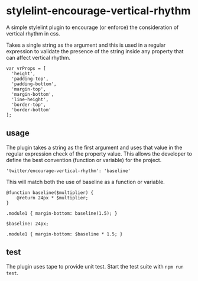 # stylelint-encourage-vertical-rhythm

A simple stylelint plugin to encourage (or enforce) the consideration of vertical rhythm in css.

Takes a single string as the argument and this is used in a regular expression to validate the presence of the string inside any property that can affect vertical rhythm.

```
var vrProps = [
  'height',
  'padding-top',
  'padding-bottom',
  'margin-top',
  'margin-bottom',
  'line-height',
  'border-top',
  'border-bottom'
];
```

## usage

The plugin takes a string as the first argument and uses that value in the regular expression check of the property value. This allows the developer to define the best convention (function or variable) for the project.

```
'twitter/encourage-vertical-rhythm': 'baseline'
```

This will match both the use of baseline as a function or variable.

```
@function baseline($multiplier) {
    @return 24px * $multiplier;
}

.module1 { margin-bottom: baseline(1.5); }
```

```
$baseline: 24px;

.module1 { margin-bottom: $baseline * 1.5; }
```

## test

The plugin uses tape to provide unit test. Start the test suite with ```npm run test```.
